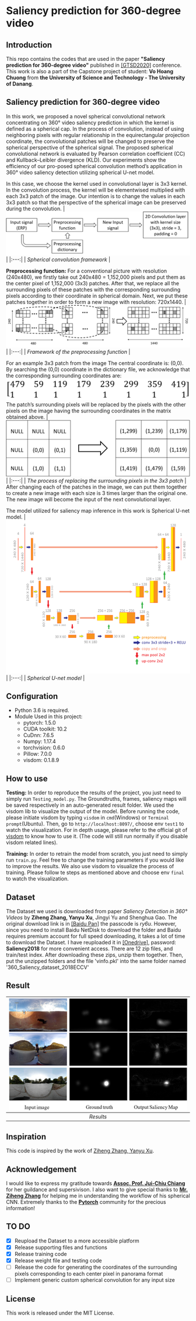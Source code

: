 # Saliency prediction for 360-degree video
## Introduction
This repo contains the codes that are used in the paper **"Saliency prediction for 360-degree video"** published in [[GTSD2020]](http://gtsd2020.hcmute.edu.vn/)  conference. This work is also a part of the Capstone project of student: **Vo Hoang Chuong** from **the University of Science and Technology - The University of Danang**.

## Saliency prediction for 360-degree video
In this work, we proposed a novel spherical convolutional network concentrating on 360° video saliency prediction in which the kernel is defined as a spherical cap. In the process of convolution, instead of using neighboring pixels with regular relationship in the equirectangular projection coordinate, the convolutional patches will be changed to preserve the spherical perspective of the spherical signal. The proposed spherical convolutional network is evaluated by Pearson correlation coefficient (CC) and Kullback–Leibler divergence (KLD). Our experiments show the efficiency of our pro-posed spherical convolution method’s application in 360° video saliency detection utilizing spherical U-net model.

In this case, we choose the kernel used in convolutional layer is 3x3 kernel. In the convolution process, the kernel will be elementwised multiplied with each 3x3 patch of the image. Our intention is to change the values in each 3x3 patch so that the perspective of the spherical image can be preserved during the convolution.
| ![spherical_conv](img/workflow.png) |
|:---:|
| *Spherical convolution framework* |

**Preprocessing function:** For a conventional picture with resolution (240x480), we firstly take out 240x480 = 1,152,000 pixels and put them as the center pixel of 1,152,000 (3x3) patches. After that, we replace all the surrounding pixels of these patches with the corresponding surrounding pixels according to their coordinate in spherical domain. Next, we put these patches together in order to form a new image with resolution: 720x1440.
| ![Preprocessing_function](img/Preprocessing%20function.png) |
|:---:|
| *Framework of the preprocessing function* |

For an example 3x3 patch from the image The central coordinate is: (0,0). By searching the (0,0) coordinate in the dictionary file, we acknowledge that the corresponding surrounding coordinates are: ![coor](img/coor.png)
The patch’s surrounding pixels will be replaced by the pixels with the other pixels on the image having the surrounding coordinates in the matrix obtained above. 
| ![Replacing](img/process%203x3%20patch.png) |
|:---:|
| *The process of replacing the surrounding pixels in the 3x3 patch* |
After changing each of the patches in the image, we can put them together to create a new image with each size is 3 times larger than the original one. The new image will become the input of the next convolutional layer.

The model utilized for saliency map inference in this work is Spherical U-net model.
| ![U-net](img/Unet%20-%20new.png) |
|:---:|
| *Spherical U-net model* |

## Configuration
  - Python 3.6 is required.
  - Module Used in this project:
    + pytorch: 1.5.0
    + CUDA toolkit: 10.2
    + CuDnn: 7.6.5
    + Numpy: 1.17.4
    + torchvision: 0.6.0
    + Pillow: 7.0.0
    + visdom: 0.1.8.9
    
## How to use
**Testing:** In order to reproduce the results of the project, you just need to simply run `Testing_model.py`. The Groundtruths, frames, saliency maps will be saved respectively in an auto-generated result folder. We used the visdom lib to visualize the output of the model. Before running the code, please initiate visdom by typing `visdom` in `cmd`(Windows) or `Terminal prompt`(Ubuntu). Then, go to `http://localhost:8097/`, choose env `test1` to watch the visualization. For in depth usage, please refer to the official git of [visdom](https://github.com/facebookresearch/visdom) to know how to use it. (The code will still run normally if you disable visdom related lines).

**Training:** In order to retrain the model from scratch, you just need to simply run `train.py`. Feel free to change the training parameters if you would like to improve the results. We also use visdom to visualize the process of training. Please follow te steps as mentioned above and choose env `final` to watch the visualization.

## Dataset
The Dataset we used is downloaded from paper *Saliency Detection in 360° Videos* by **Ziheng Zhang, Yanyu Xu**, Jingyi Yu and Shenghua Gao.
The original download link is in [[Baidu Pan]](https://pan.baidu.com/share/init?surl=akj0-8obIwC9oykTYSUm9Q) the passcode is *ry6u*.
However, since you need to install Baidu NetDisk to download the folder and Baidu requires premium account for full speed downloading, it takes a lot of time to download the Dataset.
I have reuploaded it in [[Onedrive]](https://bit.ly/Sal_dataset_2018_ECCV), password: **Saliency2018** for more convenient access.
There are 12 zip files, and train/test index. After downloading these zips, unzip them together. Then, put the unzipped folders and the file 'vinfo.pkl' into the same folder named '360_Saliency_dataset_2018ECCV'

## Result
| ![U-net](img/Result.png) |
|:---:|
| *Results* |

## Inspiration
This code is inspired by the work of [Ziheng Zhang, Yanyu Xu](https://github.com/xuyanyu-shh/Saliency-detection-in-360-video).

## Acknowledgement
I would like to express my gratitude towards **[Assoc. Prof. Jui-Chiu Chiang](https://ieeexplore.ieee.org/author/37416120400)** for her guildance and supersivison. I also want to give special thanks to **[Mr. Ziheng Zhang](https://scholar.google.com/citations?user=QQ2-OOUAAAAJ&hl=en)** for helping me in understanding the workflow of his spherical CNN. Extremely thanks to the **[Pytorch](https://discuss.pytorch.org/)** community for the precious information!

## TO DO
  - [x] Reupload the Dataset to a more accessible platform
  - [x] Release supporting files and functions
  - [x] Release training code
  - [x] Release weight file and testing code
  - [ ] Release the code for generating the coordinates of the surrounding pixels corresponding to each center pixel in panorama format
  - [ ] Implement generic custom spherical convolution for any input size 
  
## License
This work is released under the MIT License.
